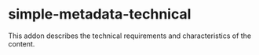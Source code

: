 # simple-metadata-technical
This addon describes the technical requirements and characteristics of the content.
